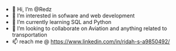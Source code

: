 - 👋 Hi, I’m @Redz
- 👀 I’m interested in sofware and web development
- 🌱 I’m currently learning SQL and Python
- 💞️ I’m looking to collaborate on Aviation and anything related to transportation
- 📫 reach me @ https://www.linkedin.com/in/ridah-s-a9850492/

<!---
Redzops/Redzops is a ✨ special ✨ repository because its `README.md` (this file) appears on your GitHub profile.
You can click the Preview link to take a look at your changes.
--->
